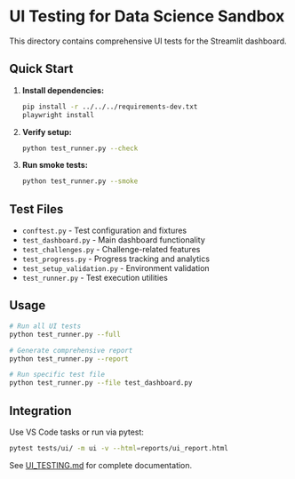 # UI Testing for Data Science Sandbox

This directory contains comprehensive UI tests for the Streamlit dashboard.

## Quick Start

1. **Install dependencies:**

   ```bash
   pip install -r ../../../requirements-dev.txt
   playwright install
   ```

2. **Verify setup:**

   ```bash
   python test_runner.py --check
   ```

3. **Run smoke tests:**

   ```bash
   python test_runner.py --smoke
   ```

## Test Files

- `conftest.py` - Test configuration and fixtures
- `test_dashboard.py` - Main dashboard functionality
- `test_challenges.py` - Challenge-related features
- `test_progress.py` - Progress tracking and analytics
- `test_setup_validation.py` - Environment validation
- `test_runner.py` - Test execution utilities

## Usage

```bash
# Run all UI tests
python test_runner.py --full

# Generate comprehensive report
python test_runner.py --report

# Run specific test file
python test_runner.py --file test_dashboard.py
```

## Integration

Use VS Code tasks or run via pytest:

```bash
pytest tests/ui/ -m ui -v --html=reports/ui_report.html
```

See [UI_TESTING.md](../../../docs/UI_TESTING.md) for complete documentation.
